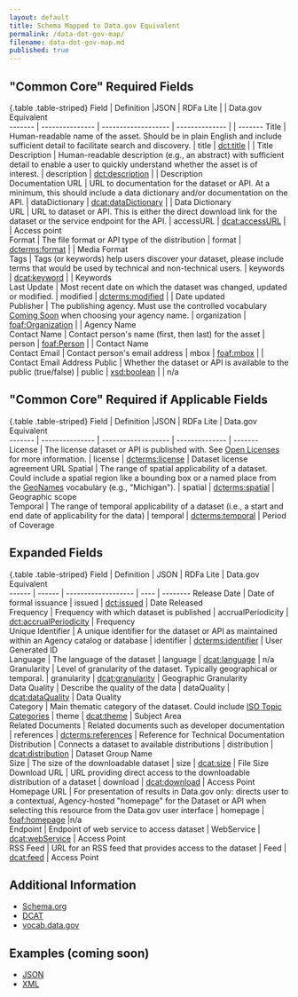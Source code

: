 ```yaml
---
layout: default
title: Schema Mapped to Data.gov Equivalent
permalink: /data-dot-gov-map/
filename: data-dot-gov-map.md
published: true
---
```




"Common Core" Required Fields
-----------------------------

{.table .table-striped}
Field               | Definition                                                                                                                                     |JSON            | RDFa Lite  | | Data.gov Equivalent  
-------             | ---------------                                                                                                                                | -------------------  | --------------  | | ------- 
Title               | Human-readable name of the asset.  Should be in plain English and include sufficient detail to facilitate search and discovery.                | title           | [dct:title](http://dublincore.org/documents/2012/06/14/dcmi-terms/?v=terms#terms-title)  | | Title                
Description         | Human-readable description (e.g., an abstract) with sufficient detail to enable a user to quickly understand whether the asset is of interest. | description     | [dct:description](http://dublincore.org/documents/2012/06/14/dcmi-terms/?v=terms#terms-description)  | | Description          
Documentation URL   | URL to documentation for the dataset or API.  At a minimum, this should include a data dictionary and/or documentation on the API.             | dataDictionary  | [dcat:dataDictionary](http://www.w3.org/TR/vocab-dcat/#property--data-dictionary)  | | Data Dictionary      
URL                 | URL to dataset or API.  This is either the direct download link for the dataset or the service endpoint for the API.                           | accessURL       | [dcat:accessURL](http://www.w3.org/TR/vocab-dcat/#property--access-download)  | | Access point         
Format              | The file format or API type of the distribution                                                                                                | format          | [dcterms:format](http://www.w3.org/TR/vocab-dcat/#property--format)  | | Media Format         
Tags                | Tags (or keywords) help users discover your dataset, please include terms that would be used by technical and non-technical users.             | keywords        | [dcat:keyword](http://www.w3.org/TR/vocab-dcat/#property--keyword-tag)  | | Keywords             
Last Update         | Most recent date on which the dataset was changed, updated or modified.                                                                        | modified        | [dcterms:modified](http://www.w3.org/TR/vocab-dcat/#property--update-modification-date-1)  | | Date updated         
Publisher           | The publishing agency.  Must use the controlled vocabulary [Coming Soon](http://vocab.data.gov) when choosing your agency name.                | organization    | [foaf:Organization](http://xmlns.com/foaf/spec/#term_Organization)  | | Agency Name          
Contact Name        | Contact person's name (first, then last) for the asset                                                                                         | person           | [foaf:Person](http://xmlns.com/foaf/spec/#term_Person)  | | Contact Name         
Contact Email        | Contact person's email address			           	                                                                                               | mbox		         | [foaf:mbox](http://xmlns.com/foaf/spec/#term_mbox)  | | Contact Email Address
Public              | Whether the dataset or API is available to the public (true/false)                                                                             | public          | [xsd:boolean](http://www.w3.org/TR/xmlschema-2/#boolean)  | | n/a                  


"Common Core" Required if Applicable Fields
-------------------------------------------

{.table .table-striped}
Field               | Definition                                                                                                                                     |JSON            | RDFa Lite  | Data.gov Equivalent  
-------             | ---------------                                                                                                                                | -------------------  | --------------  | ------- 
License             | The license dataset or API is published with.  See [Open Licenses](http://project-open-data.github.com/open-licenses/) for more information.   | license         | [dcterms:license](http://www.w3.org/TR/vocab-dcat/#property--license-1)  | Dataset license agreement URL 
Spatial  	          | The range of spatial applicability of a dataset.  Could include a spatial region like a bounding box or a named place from the [GeoNames](http://www.geonames.org) vocabulary (e.g., "Michigan").                     | spatial 	       | [dcterms:spatial](http://www.w3.org/TR/vocab-dcat/#property--spatial-geographical-coverage)  | Geographic scope     
Temporal	          | The range of temporal applicability of a dataset (i.e., a start and end date of applicability for the data)                                                                                              | temporal	       | [dcterms:temporal](http://www.w3.org/TR/vocab-dcat/#property--temporal-coverage)  | Period of Coverage   

Expanded Fields
---------------

{.table .table-striped}
Field               | Definition                                                                                                                                    | JSON                  | RDFa Lite  | Data.gov Equivalent   
------              | ------                                                                                                                                        | -------------------   | ----                  | --------
Release Date        | Date of formal issuance                                                                                                                       | issued                | [dct:issued](http://dublincore.org/documents/2012/06/14/dcmi-terms/?v=terms#issued)  | Date Released         
Frequency           | Frequency with which dataset is published                                                                                                     | accrualPeriodicity    | [dct:accrualPeriodicity](http://purl.org/dc/terms/accrualPeriodicity)  | Frequency             
Unique Identifier   | A unique identifier for the dataset or API as maintained within an Agency catalog or database                                                 | identifier            | [dcterms:identifier](http://www.w3.org/TR/vocab-dcat/#property--identifier)  | User Generated ID     
Language            | The language of the dataset                                                                                                                   | language              | [dcat:language](http://www.w3.org/TR/vocab-dcat/#property--language-1)  | n/a                   
Granularity         | Level of granularity of the dataset.  Typically geographical or temporal.                                                                     | granularity           | [dcat:granularity](http://www.w3.org/TR/vocab-dcat/#property--granularity)  | Geographic Granularity  
Data Quality        | Describe the quality of the data                                                                                                              | dataQuality           | [dcat:dataQuality](http://www.w3.org/TR/vocab-dcat/#property--data-quality)  | Data Quality          
Category            | Main thematic category of the dataset.  Could include [ISO Topic Categories](http://gcmd.nasa.gov/User/difguide/iso_topics.html)              | theme                 | [dcat:theme](http://www.w3.org/TR/vocab-dcat/#property--theme-category)  | Subject Area          
Related Documents   | Related documents such as developer documentation                                                                                             | references            | [dcterms:references](http://purl.org/dc/terms/references)  | Reference for Technical Documentation 
Distribution        | Connects a dataset to available distributions                                                                                                 | distribution          | [dcat:distribution](http://www.w3.org/ns/dcat#distribution)  | Dataset Group Name    
Size                | The size of the downloadable dataset                                                                                                          | size                  | [dcat:size](http://www.w3.org/TR/vocab-dcat/#property--size)  | File Size             
Download URL        | URL providing direct access to the downloadable distribution of a dataset                                                                     | download              | [dcat:download](http://www.w3.org/TR/vocab-dcat/#class--download)  | Access Point          
Homepage URL        | For presentation of results in Data.gov only: directs user to a contextual, Agency-hosted "homepage" for the Dataset or API when selecting this resource from the Data.gov user interface | homepage	            | [foaf:homepage](http://xmlns.com/foaf/spec/#term_homepage)  |n/a	
Endpoint            | Endpoint of web service to access dataset                                                                                                     | WebService            | [dcat:webService](http://www.w3.org/TR/vocab-dcat/#class--webservice)  | Access Point          
RSS Feed            | URL for an RSS feed that provides access to the dataset                                                                                       | Feed                  | [dcat:feed](http://www.w3.org/TR/vocab-dcat/#Class:_Feed)  | Access Point          


Additional Information
----------------------
* [Schema.org](http://schema.org)
* [DCAT](http://www.w3.org/TR/vocab-dcat/)
* [vocab.data.gov](http://vocab.data.gov)


Examples (coming soon)
--------
* [JSON](examples/catalog.json)
* [XML](examples/xml/)



